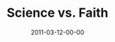 ---
layout: message
category: message
series: "Heavy-Weights"
title: "Science vs. Faith"
date: 2011-03-12-00-00
message_id: 663
audio: "http://s3.amazonaws.com/crossroads-media/message/audio/heavyweights05.mp3"
audio-duration: "45:26"
program: "http://s3.amazonaws.com/crossroads-media/documents/03_12-13_11Program.pdf"
description: "We'll be wrestling with the question of how you can believe the Bible when it seems to stand in opposition to modern science."
video: "http://s3.amazonaws.com/crossroads-media/message/video/heavyweights05.mp4"
video-duration: "45:32"
video-image: "http://s3.amazonaws.com/crossroads-media/images/heavyweights05_still.jpg"
explicit: false
---